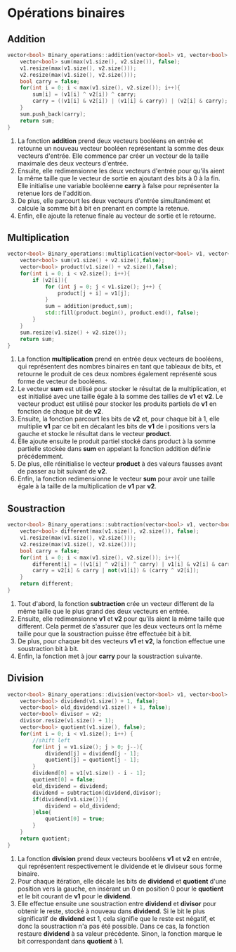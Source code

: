 # Opérations binaires
## Addition
```C++
vector<bool> Binary_operations::addition(vector<bool> v1, vector<bool> v2) {
    vector<bool> sum(max(v1.size(), v2.size()), false);
    v1.resize(max(v1.size(), v2.size()));
    v2.resize(max(v1.size(), v2.size()));
    bool carry = false;
    for(int i = 0; i < max(v1.size(), v2.size()); i++){
        sum[i] = (v1[i] ^ v2[i]) ^ carry;
        carry = ((v1[i] & v2[i]) | (v1[i] & carry)) | (v2[i] & carry);
    }
    sum.push_back(carry);
    return sum;
}
```
1) La fonction **addition** prend deux vecteurs booléens en entrée et retourne un nouveau vecteur booléen représentant la somme des deux vecteurs d'entrée. Elle commence par créer un vecteur de la taille maximale des deux vecteurs d'entrée. 
2) Ensuite, elle redimensionne les deux vecteurs d'entrée pour qu'ils aient la même taille que le vecteur de sortie en ajoutant des bits à 0 à la fin. Elle initialise une variable booléenne **carry** à false pour représenter la retenue lors de l'addition. 
3) De plus, elle parcourt les deux vecteurs d'entrée simultanément et calcule la somme bit à bit en prenant en compte la retenue. 
4) Enfin, elle ajoute la retenue finale au vecteur de sortie et le retourne.
## Multiplication
```C++
vector<bool> Binary_operations::multiplication(vector<bool> v1, vector<bool> v2) {
    vector<bool> sum(v1.size() + v2.size(),false);
    vector<bool> product(v1.size() + v2.size(),false);
    for(int i = 0; i < v2.size(); i++){
        if (v2[i]){
            for (int j = 0; j < v1.size(); j++) {
                product[j + i] = v1[j];
            }
            sum = addition(product,sum);
            std::fill(product.begin(), product.end(), false);
        }
    }
    sum.resize(v1.size() + v2.size());
    return sum;
}
```
1) La fonction **multiplication** prend en entrée deux vecteurs de booléens, qui représentent des nombres binaires en tant que tableaux de bits, et retourne le produit de ces deux nombres également représenté sous forme de vecteur de booléens.
2) Le vecteur **sum** est utilisé pour stocker le résultat de la multiplication, et est initialisé avec une taille égale à la somme des tailles de **v1** et **v2**. Le vecteur product est utilisé pour stocker les produits partiels de **v1** en fonction de chaque bit de **v2**. 
3) Ensuite, la fonction parcourt les bits de **v2** et, pour chaque bit à 1, elle multiplie **v1** par ce bit en décalant les bits de **v1** de i positions vers la gauche et stocke le résultat dans le vecteur **product**. 
4) Elle ajoute ensuite le produit partiel stocké dans product à la somme partielle stockée dans **sum** en appelant la fonction addition définie précédemment. 
5) De plus, elle réinitialise le vecteur **product** à des valeurs fausses avant de passer au bit suivant de **v2**. 
6) Enfin, la fonction redimensionne le vecteur **sum** pour avoir une taille égale à la taille de la multiplication de **v1** par **v2**.
## Soustraction
```C++
vector<bool> Binary_operations::subtraction(vector<bool> v1, vector<bool> v2) {
    vector<bool> different(max(v1.size(), v2.size()), false);
    v1.resize(max(v1.size(), v2.size()));
    v2.resize(max(v1.size(), v2.size()));
    bool carry = false;
    for(int i = 0; i < max(v1.size(), v2.size()); i++){
        different[i] = ((v1[i] ^ v2[i]) ^ carry) | v1[i] & v2[i] & carry;
        carry = v2[i] & carry | not(v1[i]) & (carry ^ v2[i]);
    }
    return different;
}
```
1) Tout d'abord, la fonction **subtraction** crée un vecteur different de la même taille que le plus grand des deux vecteurs en entrée.
2) Ensuite, elle redimensionne **v1** et **v2** pour qu'ils aient la même taille que different. Cela permet de s'assurer que les deux vecteurs ont la même taille pour que la soustraction puisse être effectuée bit à bit.
3) De plus, pour chaque bit des vecteurs **v1** et **v2**, la fonction effectue une soustraction bit à bit.
4) Enfin, la fonction met à jour **carry** pour la soustraction suivante.
## Division
```C++
vector<bool> Binary_operations::division(vector<bool> v1, vector<bool> v2) {
    vector<bool> dividend(v1.size() + 1, false);
    vector<bool> old_dividend(v1.size() + 1, false);
    vector<bool> divisor = v2;
    divisor.resize(v1.size() + 1);
    vector<bool> quotient(v1.size(), false);
    for(int i = 0; i < v1.size(); i++) {
        //shift left
        for(int j = v1.size(); j > 0; j--){
            dividend[j] = dividend[j - 1];
            quotient[j] = quotient[j - 1];
        }
        dividend[0] = v1[v1.size() - i - 1];
        quotient[0] = false;
        old_dividend = dividend;
        dividend = subtraction(dividend,divisor);
        if(dividend[v1.size()]){
            dividend = old_dividend;
        }else{
            quotient[0] = true;
        }
    }
    return quotient;
}
```
1) La fonction **division** prend deux vecteurs booléens **v1** et **v2** en entrée, qui représentent respectivement le dividende et le diviseur sous forme binaire.
3) Pour chaque itération, elle décale les bits de **dividend** et **quotient** d'une position vers la gauche, en insérant un 0 en position 0 pour le **quotient** et le bit courant de **v1** pour le **dividend**. 
4) Elle effectue ensuite une soustraction entre **dividend** et **divisor** pour obtenir le reste, stocké à nouveau dans **dividend**. Si le bit le plus significatif de **dividend** est 1, cela signifie que le reste est négatif, et donc la soustraction n'a pas été possible. Dans ce cas, la fonction restaure **dividend** à sa valeur précédente. Sinon, la fonction marque le bit correspondant dans **quotient** à 1.
